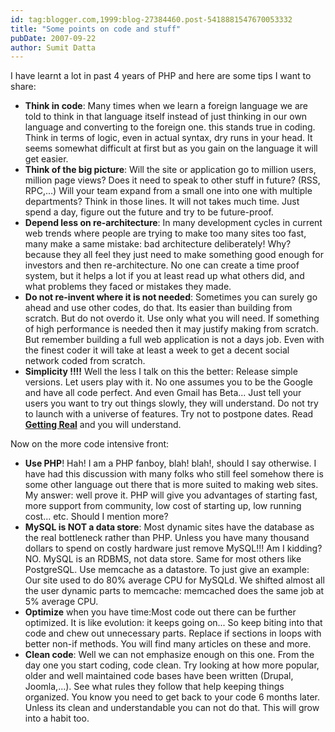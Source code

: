```yaml
---
id: tag:blogger.com,1999:blog-27384460.post-5418881547670053332
title: "Some points on code and stuff"
pubDate: 2007-09-22
author: Sumit Datta
---
```


I have learnt a lot in past 4 years of PHP and here are some tips I want to share:
* **Think in code**: Many times when we learn a foreign language we are told to think in that language itself instead of just thinking in our own language and converting to the foreign one. this stands true in coding. Think in terms of logic, even in actual syntax, dry runs in your head. It seems somewhat difficult at first but as you gain on the language it will get easier.
* **Think of the big picture**: Will the site or application go to million users, million page views? Does it need to speak to other stuff in future? (RSS, RPC,...) Will your team expand from a small one into one with multiple departments? Think in those lines. It will not takes much time. Just spend a day, figure out the future and try to be future-proof.
* **Depend less on re-architecture**: In many development cycles in current web trends where people are trying to make too many sites too fast, many make a same mistake: bad architecture deliberately! Why? because they all feel they just need to make something good enough for investors and then re-architecture. No one can create a time proof system, but it helps a lot if you at least read up what others did, and what problems they faced or mistakes they made.
* **Do not re-invent where it is not needed**: Sometimes you can surely go ahead and use other codes, do that. Its easier than building from scratch. But do not overdo it. Use only what you will need. If something of high performance is needed then it may justify making from scratch. But remember building a full web application is not a days job. Even with the finest coder it will take at least a week to get a decent social network coded from scratch.
* **Simplicity !!!!** Well the less I talk on this the better: Release simple versions. Let users play with it. No one assumes you to be the Google and have all code perfect. And even Gmail has Beta... Just tell your users you want to try out things slowly, they will understand. Do not try to launch with a universe of features. Try not to postpone dates. Read [**Getting Real**](http://gettingreal.37signals.com/) and you will understand.

Now on the more code intensive front:
* **Use PHP**! Hah! I am a PHP fanboy, blah! blah!, should I say otherwise. I have had this discussion with many folks who still feel somehow there is some other language out there that is more suited to making web sites. My answer: well prove it. PHP will give you advantages of starting fast, more support from community, low cost of starting up, low running cost... etc. Should I mention more?
* **MySQL is NOT a data store**: Most dynamic sites have the database as the real bottleneck rather than PHP. Unless you have many thousand dollars to spend on costly hardware just remove MySQL!!! Am I kidding? NO. MySQL is an RDBMS, not data store. Same for most others like PostgreSQL. Use memcache as a datastore. To just give an example: Our site used to do 80% average CPU for MySQLd. We shifted almost all the user dynamic parts to memcache: memcached does the same job at 5% average CPU.
* **Optimize** when you have time:Most code out there can be further optimized. It is like evolution: it keeps going on... So keep biting into that code and chew out unnecessary parts. Replace if sections in loops with better non-if methods. You will find many articles on these and more.
* **Clean code**: Well we can not emphasize enough on this one. From the day one you start coding, code clean. Try looking at how more popular, older and well maintained code bases have been written (Drupal, Joomla,...). See what rules they follow that help keeping things organized. You know you need to get back to your code 6 months later. Unless its clean and understandable you can not do that. This will grow into a habit too.
